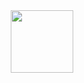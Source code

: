 <div id="header" align="center">
  <img src=["https://media.giphy.com/media/M9gbBd9nbDrOTu1Mqx/giphy.gif](https://giphy.com/embed/L1R1tvI9svkIWwpVYr)" width="100"/>
</div>

